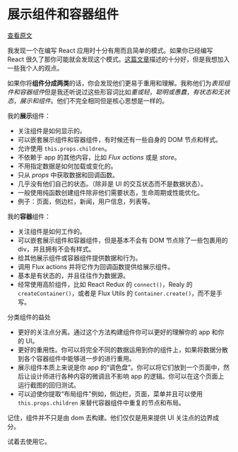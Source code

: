 # 展示组件和容器组件

[查看原文](https://medium.com/@dan_abramov/smart-and-dumb-components-7ca2f9a7c7d0)

我发现一个在编写 React 应用时十分有用而且简单的模式。如果你已经编写 React 很久了那你可能就会发现这个模式。[这篇文章](https://medium.com/@learnreact/container-components-c0e67432e005)描述的十分好，但是我想加入一些我个人的观点。

如果你将**组件分成两类**的话，你会发现他们更易于重用和理解。我称他们为*表现组件和容器组件*但是我还听说过这些形容词比如*重或轻*，_聪明或愚蠢_，_有状态和无状态_，_展示和组件_。他们不完全相同但是核心思想是一样的。

我的**展示**组件：

- 关注组件是如何显示的。
- 可以嵌套展示组件和容器组件，有时候还有一些自身的 DOM 节点和样式。
- 允许使用 `this.props.children`。
- 不依赖于 app 的其他内容，比如 _Flux actions_ 或是 _store_。
- 不用指定数据是如何加载或变化的。
- 只从 _props_ 中获取数据和回调函数。
- 几乎没有他们自己的状态。（除非是 UI 的交互状态而不是数据状态）。
- 一般使用纯函数创建组件除非他们需要状态，生命周期或性能优化。
- 例子：页面，侧边栏，新闻，用户信息，列表等。

我的**容器**组件：

- 关注组件是如何工作的。
- 可以嵌套展示组件和容器组件，但是基本不会有 DOM 节点除了一些包裹用的 div，并且拥有不会有样式。
- 给其他展示组件或容器组件提供数据和行为。
- 调用 Flux actions 并将它作为回调函数提供给展示组件。
- 基本是有状态的，并且往往作为数据源。
- 经常使用高阶组件，比如 React Redux 的 `connect()`，Realy 的 `createContainer()`，或者是 Flux Utils 的 `Container.create()`，而不是手写。

分类组件的益处

- 更好的关注点分离。通过这个方法构建组件你可以更好的理解你的 app 和你的 UI。
- 更好的重用性。你可以将完全不同的数据运用到你的组件上，如果将数据分散到各个容器组件中能够进一步的进行重用。
- 展示组件本质上来说是你 app 的“调色盘”。你可以将它们放到一个页面中，然后让设计师进行各种内容的微调且不影响 app 的逻辑。你可以在这个页面上运行截图的回归测试。
- 可以迫使你提取“布局组件”例如，侧边栏，页面，菜单并且可以使用 `this.props.children` 来替代容器组件中重复的节点和布局。

记住，组件并不只是由 dom 去构建。他们仅仅是用来提供 UI 关注点的边界成分。

试着去使用它。
